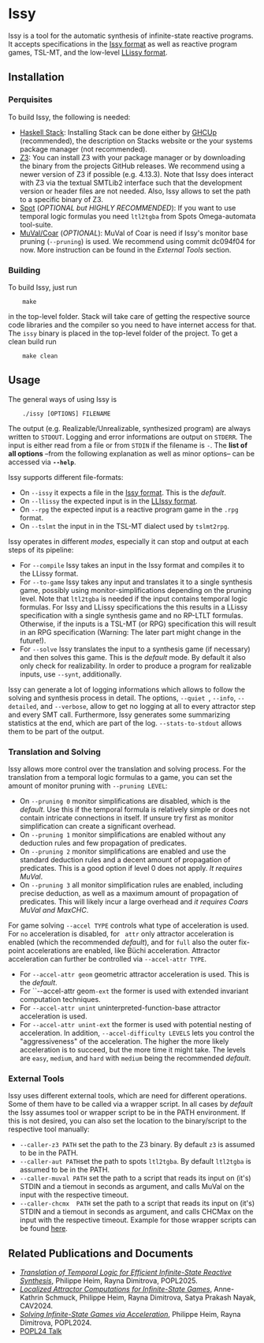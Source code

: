 # Issy

Issy is a tool for the automatic synthesis of infinite-state reactive programs. It accepts specifications in the [Issy format](./docs/ISSYFORMAT.md) as well as reactive program games, TSL-MT, and the low-level [LLissy format](./docs/LLISSYFORMAT.md). 

## Installation

### Perquisites

To build Issy, the following is needed: 
- [Haskell Stack](https://www.haskellstack.org/): Installing Stack can be done either by [GHCUp](https://www.haskell.org/ghcup/) (recommended), the description on Stacks website or the your systems package manager (not recommended). 
- [Z3](https://github.com/Z3Prover/z3): You can install Z3 with your package manager or by downloading the binary from the projects GitHub releases. We recommend using a newer version of Z3 if possible (e.g. 4.13.3). Note that Issy does interact with Z3 via the textual SMTLib2 interface such that the development version or header files are not needed. Also, Issy allows to set the path to a specific binary of Z3.
- [Spot](https://spot.lre.epita.fr/) (*OPTIONAL but HIGHLY RECOMMENDED*): If you want to use temporal logic formulas you need ``ltl2tgba`` from Spots Omega-automata tool-suite.
- [MuVal/Coar](https://github.com/hiroshi-unno/coar) (*OPTIONAL*): MuVal of Coar is need if Issy's monitor base pruning (``--pruning``) is used. We recommend using commit dc094f04 for now. More instruction can be found in the *External Tools* section.

### Building

To build Issy, just run
```
    make 
```
in the top-level folder. Stack will take care of getting the respective source code libraries and the compiler so you need to have internet access for that. The ``issy`` binary is placed in the top-level folder of the project. To get a clean build run
```
    make clean
```

## Usage

The general ways of using Issy is
```
    ./issy [OPTIONS] FILENAME
```
The output (e.g. Realizable/Unrealizable, synthesized program) are always written to ``STDOUT``. Logging and error informations are output on ``STDERR``. The input is either read from a file or from ``STDIN`` if the filename is ``-``.
The **list of all options** –from the following explanation as well as minor options– can be accessed via **``--help``**.

Issy supports different file-formats: 
- On ``--issy`` it expects a file in the [Issy format](./docs/ISSYFORMAT.md). This is the *default*.
- On ``--llissy`` the expected input is in the [LLIssy format](./docs/LLISSYFORMAT.md).
- On ``--rpg`` the expected input is a reactive program game in the ``.rpg`` format.
- On ``--tslmt`` the input in in the TSL-MT dialect used by ``tslmt2rpg``.

Issy operates in different *modes*, especially it can stop and output at each steps of its pipeline:
- For ``--compile`` Issy takes an input in the Issy format and compiles it to the LLissy format.
- For ``--to-game`` Issy takes any input and translates it to a single synthesis game, possibly using monitor-simplifications depending on the pruning level. Note that ``ltl2tgba`` is needed if the input contains temporal logic formulas. For Issy and LLissy specifications the this results in a LLissy specification with a single synthesis game and no RP-LTLT formulas.  Otherwise, if the inputs is a TSL-MT (or RPG) specification this will result in an RPG specification (Warning: The later part might change in the future!).
- For ``--solve`` Issy translates the input to a synthesis game (if necessary) and then solves this game. This is the *default* mode. By default it also only check for realizability. In order to produce a program for realizable inputs, use  ``--synt``, additionally.

Issy can generate a lot of logging informations which allows to follow the solving and synthesis process in detail. 
The options, ``--quiet ``, ``--info``, ``--detailed``, and ``--verbose``, allow to get no logging at all to every attractor step and every SMT call. 
Furthermore, Issy generates some summarizing statistics at the end, which are part of the log. ``--stats-to-stdout`` allows them to be part of the output.


### Translation and Solving 

Issy allows more control over the translation and solving process. For the translation from a temporal logic formulas to a game, you can set the amount of monitor pruning with ``--pruning LEVEL``: 
- On ``--pruning 0`` monitor simplifications are disabled, which is the *default*. Use this if the temporal formula is relatively simple or does not contain intricate connections in itself. If unsure try first as monitor simplification can create a significant overhead.
- On ``--pruning 1`` monitor simplifications are enabled without any deduction rules and few propagation of predicates.
- On ``--pruning 2`` monitor simplifications are enabled and use the standard deduction rules and a decent amount of propagation of predicates. This is a good option if level 0 does not apply. *It requires MuVal*.
- On ``--pruning 3`` all monitor simplification rules are enabled, including precise deduction, as well as a maximum amount of propagation of predicates. This will likely incur a large overhead and *it requires Coars MuVal and MaxCHC*.

For game solving ``--accel TYPE`` controls what type of acceleration is used. For ``no`` acceleration is disabled, for `` attr`` only attractor acceleration is enabled (which the recommended *default*), and for ``full`` also the outer fix-point accelerations are enabled, like Büchi acceleration. 
Attractor acceleration can further be controlled via ``--accel-attr TYPE``.
- For ``--accel-attr geom`` geometric attractor acceleration is used. This is the *default*.
- For ``--accel-attr geom`-ext` the former is used with extended invariant computation techniques.
- For ``--accel-attr unint`` uninterpreted-function-base attractor acceleration is used.
- For ``--accel-attr unint-ext`` the former is used with potential nesting of acceleration.
In addition, ``--accel-difficulty LEVELS`` lets you control the "aggressiveness" of the acceleration. The higher the more likely acceleration is to succeed, but the more time it might take. The levels are ``easy``, ``medium``, and ``hard`` with ``medium`` being the recommended *default*.

### External Tools

Issy uses different external tools, which are need for different operations. Some of them have to be called via a wrapper script. In all cases by *default* the Issy assumes tool or wrapper script to be in the PATH environment. If this is not desired, you can also set the location to the binary/script to the respective tool manually:
- ``--caller-z3 PATH`` set the path to the Z3 binary. By default ``z3`` is assumed to be in the PATH.
- ``--caller-aut PATH``set the path to spots ``ltl2tgba``. By default ``ltl2tgba`` is assumed to be in the PATH.
- ``--caller-muval PATH`` set the path to a script that reads its input on (it's) STDIN and a tiemout in seconds as argument, and calls MuVal on the input with the respective timeout.
- ``--caller-chcmx  PATH`` set the path to a script that reads its input on (it's) STDIN and a tiemout in seconds as argument, and calls CHCMax on the input with the respective timeout.
Example for those wrapper scripts can be found [here](./scripts).

## Related Publications and Documents

- [*Translation of Temporal Logic for Efficient Infinite-State Reactive Synthesis*](https://doi.org/10.1145/3704888), Philippe Heim, Rayna Dimitrova, POPL2025.  
- [*Localized Attractor Computations for Infinite-State Games*](https://doi.org/10.1007/978-3-031-65633-0_7), Anne-Kathrin Schmuck, Philippe Heim, Rayna Dimitrova, Satya Prakash Nayak, CAV2024.
- [*Solving Infinite-State Games via Acceleration*](https://doi.org/10.1145/3632899), Philippe Heim, Rayna Dimitrova, POPL2024.
- [POPL24 Talk](https://youtu.be/3G0WaerPZpQ)
